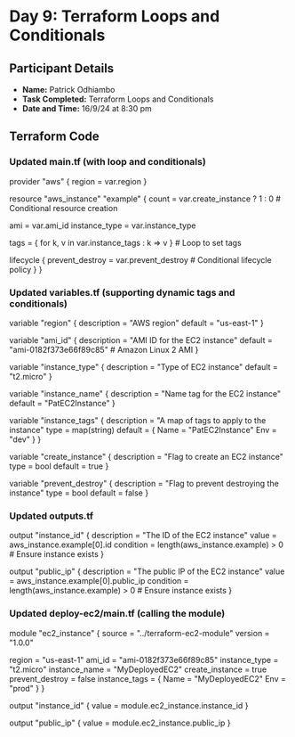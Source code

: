 # Day 9: Terraform Loops and Conditionals

## Participant Details

- **Name:** Patrick Odhiambo
- **Task Completed:** Terraform Loops and Conditionals
- **Date and Time:** 16/9/24 at 8:30 pm

## Terraform Code 

### Updated main.tf (with loop and conditionals)

provider "aws" {
  region = var.region
}

resource "aws_instance" "example" {
  count = var.create_instance ? 1 : 0  # Conditional resource creation

  ami           = var.ami_id
  instance_type = var.instance_type

  tags = { for k, v in var.instance_tags : k => v }  # Loop to set tags

  lifecycle {
    prevent_destroy = var.prevent_destroy  # Conditional lifecycle policy
  }
}


### Updated variables.tf (supporting dynamic tags and conditionals)

variable "region" {
  description = "AWS region"
  default     = "us-east-1"
}

variable "ami_id" {
  description = "AMI ID for the EC2 instance"
  default     = "ami-0182f373e66f89c85"  # Amazon Linux 2 AMI
}

variable "instance_type" {
  description = "Type of EC2 instance"
  default     = "t2.micro"
}

variable "instance_name" {
  description = "Name tag for the EC2 instance"
  default     = "PatEC2Instance"
}

variable "instance_tags" {
  description = "A map of tags to apply to the instance"
  type        = map(string)
  default     = {
    Name = "PatEC2Instance"
    Env  = "dev"
  }
}

variable "create_instance" {
  description = "Flag to create an EC2 instance"
  type        = bool
  default     = true
}

variable "prevent_destroy" {
  description = "Flag to prevent destroying the instance"
  type        = bool
  default     = false
}

### Updated outputs.tf

output "instance_id" {
  description = "The ID of the EC2 instance"
  value       = aws_instance.example[0].id
  condition   = length(aws_instance.example) > 0  # Ensure instance exists
}

output "public_ip" {
  description = "The public IP of the EC2 instance"
  value       = aws_instance.example[0].public_ip
  condition   = length(aws_instance.example) > 0  # Ensure instance exists
}

### Updated deploy-ec2/main.tf (calling the module)

module "ec2_instance" {
  source  = "../terraform-ec2-module"
  version = "1.0.0"

  region          = "us-east-1"
  ami_id          = "ami-0182f373e66f89c85"
  instance_type   = "t2.micro"
  instance_name   = "MyDeployedEC2"
  create_instance = true
  prevent_destroy = false
  instance_tags   = {
    Name = "MyDeployedEC2"
    Env  = "prod"
  }
}

output "instance_id" {
  value = module.ec2_instance.instance_id
}

output "public_ip" {
  value = module.ec2_instance.public_ip
}



